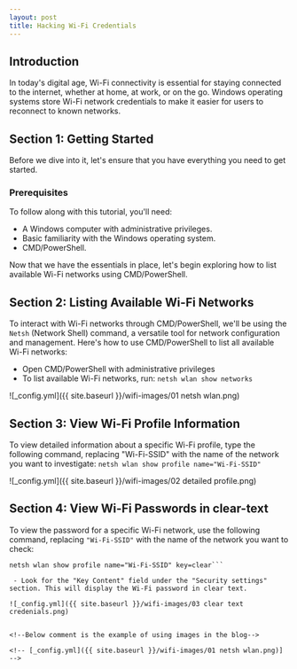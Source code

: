 ```yaml
---
layout: post
title: Hacking Wi-Fi Credentials
---
```

<!--
# Hacking Wi-Fi Credentials Using Command Line
-->
## Introduction

In today's digital age, Wi-Fi connectivity is essential for staying connected to the internet, whether at home, at work, or on the go. Windows operating systems store Wi-Fi network credentials to make it easier for users to reconnect to known networks.

## Section 1: Getting Started

Before we dive into it, let's ensure that you have everything you need to get started.

### Prerequisites

To follow along with this tutorial, you'll need:

- A Windows computer with administrative privileges.
- Basic familiarity with the Windows operating system.
- CMD/PowerShell.

Now that we have the essentials in place, let's begin exploring how to list available Wi-Fi networks using CMD/PowerShell.

## Section 2: Listing Available Wi-Fi Networks

To interact with Wi-Fi networks through CMD/PowerShell, we'll be using the `Netsh` (Network Shell) command, a versatile tool for network configuration and management. Here's how to use CMD/PowerShell to list all available Wi-Fi networks:

- Open CMD/PowerShell with administrative privileges
- To list available Wi-Fi networks, run: ```netsh wlan show networks```

![_config.yml]({{ site.baseurl }}/wifi-images/01 netsh wlan.png)

## Section 3: View Wi-Fi Profile Information

To view detailed information about a specific Wi-Fi profile, type the following command, replacing "Wi-Fi-SSID" with the name of the network you want to investigate:
```netsh wlan show profile name="Wi-Fi-SSID" ```

![_config.yml]({{ site.baseurl }}/wifi-images/02 detailed profile.png)

## Section 4: View Wi-Fi Passwords in clear-text

To view the password for a specific Wi-Fi network, use the following command, replacing `"Wi-Fi-SSID"` with the name of the network you want to check:
```
netsh wlan show profile name="Wi-Fi-SSID" key=clear```

 - Look for the "Key Content" field under the "Security settings" section. This will display the Wi-Fi password in clear text.

![_config.yml]({{ site.baseurl }}/wifi-images/03 clear text credenials.png)


<!--Below comment is the example of using images in the blog-->

<!-- [_config.yml]({{ site.baseurl }}/wifi-images/01 netsh wlan.png)] -->

